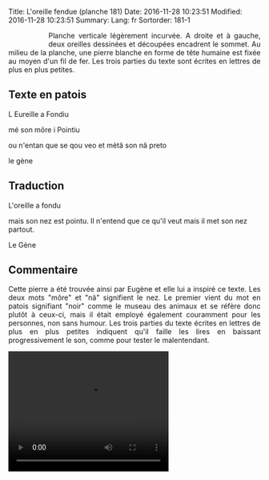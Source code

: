 Title: L'oreille fendue (planche 181)
Date: 2016-11-28 10:23:51
Modified: 2016-11-28 10:23:51
Summary: 
Lang: fr
Sortorder: 181-1


<figure class="image-block" style="float: left;">
  <img alt="" src="{static}/images/planche_181.png">
  <figcaption style="max-width: 215px"></figcaption>
</figure>
<p style="text-align:justify;">Planche verticale légèrement incurvée. A droite et à gauche, deux oreilles dessinées et découpées encadrent le sommet. Au milieu de la planche, une pierre blanche en forme de tête humaine est fixée au moyen d'un fil de fer. Les trois parties du texte sont écrites en lettres de plus en plus petites.</p>

## Texte en patois
L Eureille a Fondiu

mé son môre i Pointiu

ou n'entan que se qou veo et mètâ son nâ preto

le gène

## Traduction
L'oreille a fondu

mais son nez est pointu.
 Il n'entend que ce qu'il veut  mais il met son nez partout.

Le Gène

## Commentaire
<p style="text-align:justify;">Cette pierre a été trouvée ainsi par Eugène et elle lui a inspiré ce texte.
Les deux mots "môre" et "nâ" signifient le nez. Le premier vient du mot en patois signifiant "noir" comme le museau des animaux et se réfère donc plutôt à ceux-ci, mais il était employé également couramment pour les personnes, non sans humour.
Les trois parties du texte écrites en lettres de plus en plus petites indiquent qu'il faille les lires en baissant progressivement le son, comme pour tester le malentendant.  </p>








<video width="320" height="240" controls>
  <source src="https://d1njpgd0ygatdn.cloudfront.net/video_181.mp4" type="video/mp4">
</video>
